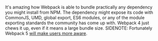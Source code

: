 It's amazing how Webpack is able to bundle practically any dependency you might install from NPM. The dependency might expose its code with CommonJS, UMD, global export, ES6 modules, or any of the module exporting standards the community has come up with. Webpack 4 just chews it up, even if it means a large bundle size. SIDENOTE: Fortunately Webpack 5 [will make users more aware](https://webpack.js.org/blog/2020-10-10-webpack-5-release/#automatic-nodejs-polyfills-removed).
